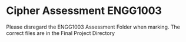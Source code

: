 # Cipher Assessment ENGG1003

Please disregard the ENGG1003 Assessment Folder when marking. The correct files are in the Final Project Directory
